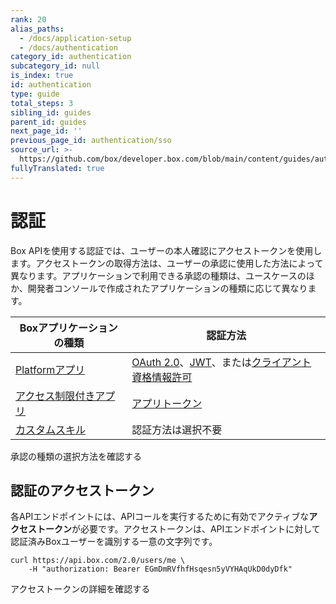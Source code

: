 ```yaml
---
rank: 20
alias_paths:
  - /docs/application-setup
  - /docs/authentication
category_id: authentication
subcategory_id: null
is_index: true
id: authentication
type: guide
total_steps: 3
sibling_id: guides
parent_id: guides
next_page_id: ''
previous_page_id: authentication/sso
source_url: >-
  https://github.com/box/developer.box.com/blob/main/content/guides/authentication/index.md
fullyTranslated: true
---
```

# 認証

Box APIを使用する認証では、ユーザーの本人確認にアクセストークンを使用します。アクセストークンの取得方法は、ユーザーの承認に使用した方法によって異なります。アプリケーションで利用できる承認の種類は、ユースケースのほか、開発者コンソールで作成されたアプリケーションの種類に応じて異なります。

| Boxアプリケーションの種類            | 認証方法                                                  |
| ------------------------- | ----------------------------------------------------- |
| [Platformアプリ][custom-app] | [OAuth 2.0][oauth2]、[JWT][jwt]、または[クライアント資格情報許可][ccg] |
| [アクセス制限付きアプリ][la]         | [アプリトークン][apptoken]                                   |
| [カスタムスキル][custom-skill]   | 認証方法は選択不要                                             |

<CTA to="guide://authentication/select">

承認の種類の選択方法を確認する

</CTA>

## 認証のアクセストークン

各APIエンドポイントには、APIコールを実行するために有効でアクティブな**アクセストークン**が必要です。アクセストークンは、APIエンドポイントに対して認証済みBoxユーザーを識別する一意の文字列です。

```curl
curl https://api.box.com/2.0/users/me \
    -H "authorization: Bearer EGmDmRVfhfHsqesn5yVYHAqUkD0dyDfk"

```

<CTA to="guide://authentication/tokens">

アクセストークンの詳細を確認する

</CTA>

[oauth2]: g://authentication/oauth2

[jwt]: g://authentication/jwt

[apptoken]: g://authentication/app-token

[devtoken]: g://authentication/tokens/developer-tokens

[custom-app]: g://applications/app-types/platform-apps

[custom-skill]: g://applications/app-types/custom-skills

[la]: g://applications/app-types/select/#limited-access-app

[ccg]: g://authentication/client-credentials

